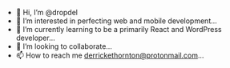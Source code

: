 - 👋 Hi, I’m @dropdel
- 👀 I’m interested in perfecting web and mobile development...
- 🌱 I’m currently learning to be a primarily React and WordPress developer...
- 💞️ I’m looking to collaborate...
- 📫 How to reach me derrickethornton@protonmail.com...

<!---
dropdel/dropdel is a ✨ special ✨ repository because its `README.md` (this file) appears on your GitHub profile.
You can click the Preview link to take a look at your changes.
--->
